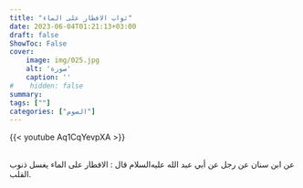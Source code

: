 ```yaml
---
title: "ثواب الافطار على الماء"
date: 2023-06-04T01:21:13+03:00
draft: false
ShowToc: False
cover:
    image: img/025.jpg
    alt: 'صورة'
    caption: ''
#    hidden: false
summary: 
tags: [""]
categories: ["الصوم"]
---
```

  {{< youtube Aq1CqYevpXA >}}  
 <br>

عن ابن سنان عن رجل عن أبي عبد الله عليه‌السلام
قال : الافطار على الماء يغسل ذنوب القلب.

